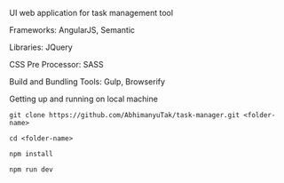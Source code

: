 UI web application for task management tool

Frameworks: AngularJS, Semantic

Libraries: JQuery

CSS Pre Processor: SASS	

Build and Bundling Tools: Gulp, Browserify


Getting up and running on local machine

```git clone https://github.com/AbhimanyuTak/task-manager.git <folder-name>```

```cd <folder-name>```

```npm install```

```npm run dev```

